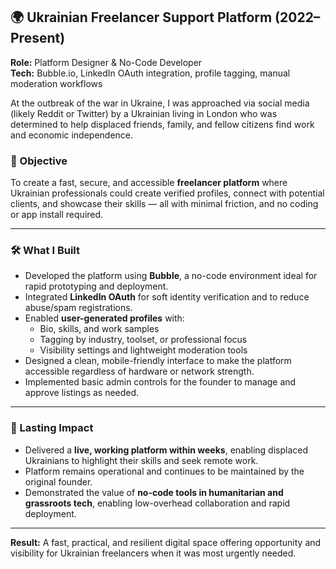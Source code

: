 ## 🌍 Ukrainian Freelancer Support Platform (2022–Present)

**Role:** Platform Designer & No-Code Developer  
**Tech:** Bubble.io, LinkedIn OAuth integration, profile tagging, manual moderation workflows

At the outbreak of the war in Ukraine, I was approached via social media (likely Reddit or Twitter) by a Ukrainian living in London who was determined to help displaced friends, family, and fellow citizens find work and economic independence.

### 🎯 Objective

To create a fast, secure, and accessible **freelancer platform** where Ukrainian professionals could create verified profiles, connect with potential clients, and showcase their skills — all with minimal friction, and no coding or app install required.

---

### 🛠️ What I Built

- Developed the platform using **Bubble**, a no-code environment ideal for rapid prototyping and deployment.
- Integrated **LinkedIn OAuth** for soft identity verification and to reduce abuse/spam registrations.
- Enabled **user-generated profiles** with:
  - Bio, skills, and work samples
  - Tagging by industry, toolset, or professional focus
  - Visibility settings and lightweight moderation tools
- Designed a clean, mobile-friendly interface to make the platform accessible regardless of hardware or network strength.
- Implemented basic admin controls for the founder to manage and approve listings as needed.

---

### 🌱 Lasting Impact

- Delivered a **live, working platform within weeks**, enabling displaced Ukrainians to highlight their skills and seek remote work.
- Platform remains operational and continues to be maintained by the original founder.
- Demonstrated the value of **no-code tools in humanitarian and grassroots tech**, enabling low-overhead collaboration and rapid deployment.

---

**Result:** A fast, practical, and resilient digital space offering opportunity and visibility for Ukrainian freelancers when it was most urgently needed.